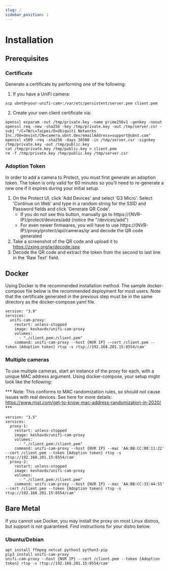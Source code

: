 ```yaml
---
slug: /
sidebar_position: 1
---
```


# Installation

## Prerequisites

### Certificate
Generate a certificate by performing one of the following:


1. If you have a UniFi camera: 
```
scp ubnt@<your-unifi-cam>:/var/etc/persistent/server.pem client.pem
```
2. Create your own client certificate via:
```
openssl ecparam -out /tmp/private.key -name prime256v1 -genkey -noout
openssl req -new -sha256 -key /tmp/private.key -out /tmp/server.csr -subj "/C=TW/L=Taipei/O=Ubiquiti Networks Inc./OU=devint/CN=camera.ubnt.dev/emailAddress=support@ubnt.com"
openssl x509 -req -sha256 -days 36500 -in /tmp/server.csr -signkey /tmp/private.key -out /tmp/public.key
cat /tmp/private.key /tmp/public.key > client.pem
rm -f /tmp/private.key /tmp/public.key /tmp/server.csr
```

### Adoption Token
In order to add a camera to Protect, you must first generate an adoption token. The token is only valid for 60 minutes so you'll need to re-generate a new one if it expires during your initial setup.

1. On the Protect UI, click 'Add Devices' and select 'G3 Micro'. Select 'Continue on Web' and type in a random string for the SSID and Password fields and click 'Generate QR Code'.
   * If you do not see this button, manually go to https://{NVR-IP}/protect/devices/add (notice the "/devices/add")
   * For even newer firmwares, you will have to use https://{NVR-IP}/proxy/protect/api/cameras/qr and decode the QR code generated
2. Take a screenshot of the QR code and upload it to https://zxing.org/w/decode.jspx
3. Decode the QR code and extract the token from the second to last line in the 'Raw Text' field.

## Docker
Using Docker is the recommended installation method. The sample docker-compose file below is the recommended deployment for most users. Note that the certificate generated in the previous step must be in the same directory as the docker-compose.yaml file.

```
version: "3.9"
services:
  unifi-cam-proxy:
    restart: unless-stopped
    image: keshavdv/unifi-cam-proxy
    volumes:
      - "./client.pem:/client.pem"
    command: unifi-cam-proxy --host {NVR IP} --cert /client.pem --token {Adoption token} rtsp -s rtsp://192.168.201.15:8554/cam'
```

### Multiple cameras
To use multiple cameras, start an instance of the proxy for each, with a unique MAC address argument. Using docker-compose, your setup might look like the following: 

*** Note: This conforms to MAC randomization rules, so should not cause issues with real devices. See here for more details: https://www.mist.com/get-to-know-mac-address-randomization-in-2020/ ***

```
version: "3.5"
services:
  proxy-1:
    restart: unless-stopped
    image: keshavdv/unifi-cam-proxy
    volumes:
      - "./client.pem:/client.pem"
    command: unifi-cam-proxy --host {NVR IP} --mac 'AA:BB:CC:00:11:22' --cert /client.pem --token {Adoption token} rtsp -s rtsp://192.168.201.15:8554/cam'
  proxy-2:
    restart: unless-stopped
    image: keshavdv/unifi-cam-proxy
    volumes:
      - "./client.pem:/client.pem"
    command: unifi-cam-proxy --host {NVR IP} --mac 'AA:BB:CC:33:44:55' --cert /client.pem --token {Adoption token} rtsp -s rtsp://192.168.201.15:8554/cam'
```



## Bare Metal
If you cannot use Docker, you may install the proxy on most Linux distros, but support is not guaranteed. Find instructions for your distro below:

### Ubuntu/Debian
```
apt install ffmpeg netcat python3 python3-pip
pip3 install unifi-cam-proxy
unifi-cam-proxy --host {NVR IP} --cert /client.pem --token {Adoption token} rtsp -s rtsp://192.168.201.15:8554/cam'
```
